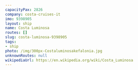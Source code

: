 ```yaml
---
capacityPax: 2826
company: costa-cruises-it
imo: 9398905
layout: ship
name: Costa Luminosa
routes: []
slug: costa-luminosa-9398905
tags:
- ship
photo: /img/300px-Costaluminosakefalonia.jpg
unknownRoutes: null
wikipediaUrl: https://en.wikipedia.org/wiki/Costa_Luminosa
---
```

